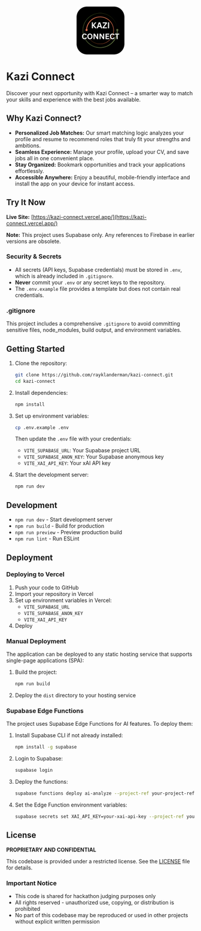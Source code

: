 <p align="center">
  <img src="./public/icon-512.png" alt="Kazi Connect Logo" width="128"/>
</p>

# Kazi Connect

Discover your next opportunity with Kazi Connect – a smarter way to match your skills and experience with the best jobs available.


## Why Kazi Connect?

- **Personalized Job Matches:** Our smart matching logic analyzes your profile and resume to recommend roles that truly fit your strengths and ambitions.
- **Seamless Experience:** Manage your profile, upload your CV, and save jobs all in one convenient place.
- **Stay Organized:** Bookmark opportunities and track your applications effortlessly.
- **Accessible Anywhere:** Enjoy a beautiful, mobile-friendly interface and install the app on your device for instant access.

## Try It Now

**Live Site:** [https://kazi-connect.vercel.app/](https://kazi-connect.vercel.app/)

**Note:** This project uses Supabase only. Any references to Firebase in earlier versions are obsolete.

### Security & Secrets
- All secrets (API keys, Supabase credentials) must be stored in `.env`, which is already included in `.gitignore`.
- **Never** commit your `.env` or any secret keys to the repository.
- The `.env.example` file provides a template but does not contain real credentials.

### .gitignore
This project includes a comprehensive `.gitignore` to avoid committing sensitive files, node_modules, build output, and environment variables.

## Getting Started

1. Clone the repository:
   ```bash
   git clone https://github.com/rayklanderman/kazi-connect.git
   cd kazi-connect
   ```

2. Install dependencies:
   ```bash
   npm install
   ```

3. Set up environment variables:
   ```bash
   cp .env.example .env
   ```
   Then update the `.env` file with your credentials:
   - `VITE_SUPABASE_URL`: Your Supabase project URL
   - `VITE_SUPABASE_ANON_KEY`: Your Supabase anonymous key
   - `VITE_XAI_API_KEY`: Your xAI API key

4. Start the development server:
   ```bash
   npm run dev
   ```

## Development

- `npm run dev` - Start development server
- `npm run build` - Build for production
- `npm run preview` - Preview production build
- `npm run lint` - Run ESLint

## Deployment

### Deploying to Vercel

1. Push your code to GitHub
2. Import your repository in Vercel
3. Set up environment variables in Vercel:
   - `VITE_SUPABASE_URL`
   - `VITE_SUPABASE_ANON_KEY`
   - `VITE_XAI_API_KEY`
4. Deploy

### Manual Deployment

The application can be deployed to any static hosting service that supports single-page applications (SPA):

1. Build the project:
   ```bash
   npm run build
   ```

2. Deploy the `dist` directory to your hosting service

### Supabase Edge Functions

The project uses Supabase Edge Functions for AI features. To deploy them:

1. Install Supabase CLI if not already installed:
   ```bash
   npm install -g supabase
   ```

2. Login to Supabase:
   ```bash
   supabase login
   ```

3. Deploy the functions:
   ```bash
   supabase functions deploy ai-analyze --project-ref your-project-ref
   ```

4. Set the Edge Function environment variables:
   ```bash
   supabase secrets set XAI_API_KEY=your-xai-api-key --project-ref your-project-ref
   ```

## License

**PROPRIETARY AND CONFIDENTIAL**

This codebase is provided under a restricted license. See the [LICENSE](./LICENSE) file for details.

### Important Notice
- This code is shared for hackathon judging purposes only
- All rights reserved - unauthorized use, copying, or distribution is prohibited
- No part of this codebase may be reproduced or used in other projects without explicit written permission
